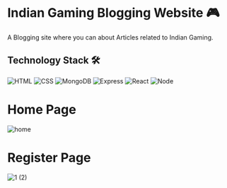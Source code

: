 # Indian Gaming Blogging Website 🎮

A Blogging site where you can about Articles related to Indian Gaming.

## Technology Stack 🛠️

<img alt="HTML" src="https://img.shields.io/badge/html5%20-%23E34F26.svg?&style=for-the-badge&logo=html5&logoColor=white"/> <img alt="CSS" src="https://img.shields.io/badge/css3%20-%231572B6.svg?&style=for-the-badge&logo=css3&logoColor=white"/> <img alt="MongoDB" src="https://img.shields.io/badge/Mongodb%20-%23E34F26.svg?&style=for-the-badge&logo=Mongodb&logoColor=white"/> <img alt="Express" src="https://img.shields.io/badge/express%20-%23323330.svg?&style=for-the-badge&logo=express&logoColor=%23F7DF1E"/> <img alt="React" src="https://img.shields.io/badge/react%20-%2320232a.svg?&style=for-the-badge&logo=react&logoColor=%2361DAFB"/> <img alt="Node" src="https://img.shields.io/badge/Node.js-35495E?style=for-the-badge&logo=node.js&logoColor=4FC08D"/>

# Home Page
![home](https://user-images.githubusercontent.com/77536248/173061899-baec03fe-b2c8-456d-a920-bd8981c3d676.PNG)

# Register Page
![1 (2)](https://user-images.githubusercontent.com/77536248/173062119-b4e5181a-e784-4480-aa98-3b18f311a687.PNG)


